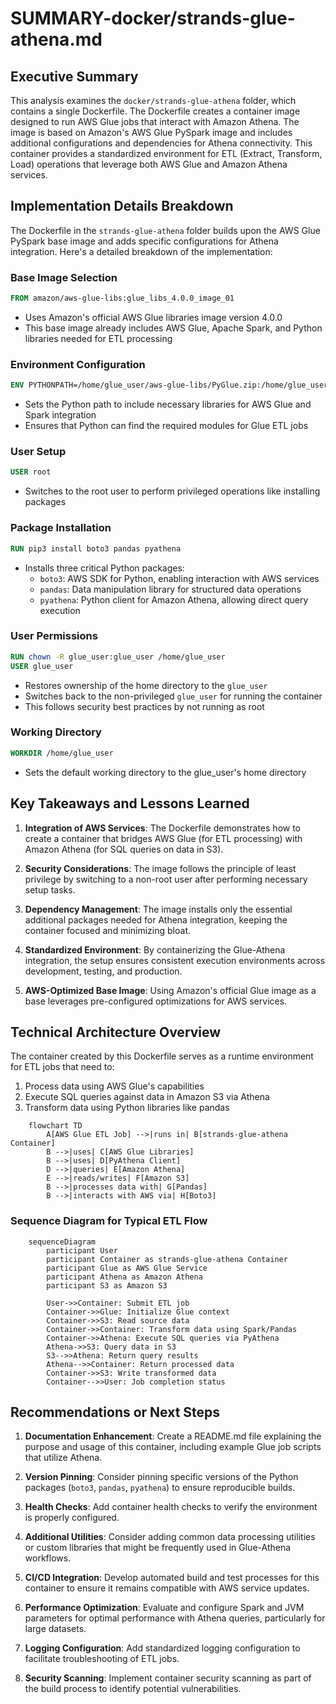 # SUMMARY-docker/strands-glue-athena.md

## Executive Summary

This analysis examines the `docker/strands-glue-athena` folder, which contains a single Dockerfile. The Dockerfile creates a container image designed to run AWS Glue jobs that interact with Amazon Athena. The image is based on Amazon's AWS Glue PySpark image and includes additional configurations and dependencies for Athena connectivity. This container provides a standardized environment for ETL (Extract, Transform, Load) operations that leverage both AWS Glue and Amazon Athena services.

## Implementation Details Breakdown

The Dockerfile in the `strands-glue-athena` folder builds upon the AWS Glue PySpark base image and adds specific configurations for Athena integration. Here's a detailed breakdown of the implementation:

### Base Image Selection
```dockerfile
FROM amazon/aws-glue-libs:glue_libs_4.0.0_image_01
```
- Uses Amazon's official AWS Glue libraries image version 4.0.0
- This base image already includes AWS Glue, Apache Spark, and Python libraries needed for ETL processing

### Environment Configuration
```dockerfile
ENV PYTHONPATH=/home/glue_user/aws-glue-libs/PyGlue.zip:/home/glue_user/spark/python/lib/py4j-0.10.9.5-src.zip:/home/glue_user/spark/python/
```
- Sets the Python path to include necessary libraries for AWS Glue and Spark integration
- Ensures that Python can find the required modules for Glue ETL jobs

### User Setup
```dockerfile
USER root
```
- Switches to the root user to perform privileged operations like installing packages

### Package Installation
```dockerfile
RUN pip3 install boto3 pandas pyathena
```
- Installs three critical Python packages:
  - `boto3`: AWS SDK for Python, enabling interaction with AWS services
  - `pandas`: Data manipulation library for structured data operations
  - `pyathena`: Python client for Amazon Athena, allowing direct query execution

### User Permissions
```dockerfile
RUN chown -R glue_user:glue_user /home/glue_user
USER glue_user
```
- Restores ownership of the home directory to the `glue_user`
- Switches back to the non-privileged `glue_user` for running the container
- This follows security best practices by not running as root

### Working Directory
```dockerfile
WORKDIR /home/glue_user
```
- Sets the default working directory to the glue_user's home directory

## Key Takeaways and Lessons Learned

1. **Integration of AWS Services**: The Dockerfile demonstrates how to create a container that bridges AWS Glue (for ETL processing) with Amazon Athena (for SQL queries on data in S3).

2. **Security Considerations**: The image follows the principle of least privilege by switching to a non-root user after performing necessary setup tasks.

3. **Dependency Management**: The image installs only the essential additional packages needed for Athena integration, keeping the container focused and minimizing bloat.

4. **Standardized Environment**: By containerizing the Glue-Athena integration, the setup ensures consistent execution environments across development, testing, and production.

5. **AWS-Optimized Base Image**: Using Amazon's official Glue image as a base leverages pre-configured optimizations for AWS services.

## Technical Architecture Overview

The container created by this Dockerfile serves as a runtime environment for ETL jobs that need to:
1. Process data using AWS Glue's capabilities
2. Execute SQL queries against data in Amazon S3 via Athena
3. Transform data using Python libraries like pandas

```mermaid
    flowchart TD
        A[AWS Glue ETL Job] -->|runs in| B[strands-glue-athena Container]
        B -->|uses| C[AWS Glue Libraries]
        B -->|uses| D[PyAthena Client]
        D -->|queries| E[Amazon Athena]
        E -->|reads/writes| F[Amazon S3]
        B -->|processes data with| G[Pandas]
        B -->|interacts with AWS via| H[Boto3]
```

### Sequence Diagram for Typical ETL Flow

```mermaid
    sequenceDiagram
        participant User
        participant Container as strands-glue-athena Container
        participant Glue as AWS Glue Service
        participant Athena as Amazon Athena
        participant S3 as Amazon S3
    
        User->>Container: Submit ETL job
        Container->>Glue: Initialize Glue context
        Container->>S3: Read source data
        Container->>Container: Transform data using Spark/Pandas
        Container->>Athena: Execute SQL queries via PyAthena
        Athena->>S3: Query data in S3
        S3-->>Athena: Return query results
        Athena-->>Container: Return processed data
        Container->>S3: Write transformed data
        Container-->>User: Job completion status
```

## Recommendations or Next Steps

1. **Documentation Enhancement**: Create a README.md file explaining the purpose and usage of this container, including example Glue job scripts that utilize Athena.

2. **Version Pinning**: Consider pinning specific versions of the Python packages (`boto3`, `pandas`, `pyathena`) to ensure reproducible builds.

3. **Health Checks**: Add container health checks to verify the environment is properly configured.

4. **Additional Utilities**: Consider adding common data processing utilities or custom libraries that might be frequently used in Glue-Athena workflows.

5. **CI/CD Integration**: Develop automated build and test processes for this container to ensure it remains compatible with AWS service updates.

6. **Performance Optimization**: Evaluate and configure Spark and JVM parameters for optimal performance with Athena queries, particularly for large datasets.

7. **Logging Configuration**: Add standardized logging configuration to facilitate troubleshooting of ETL jobs.

8. **Security Scanning**: Implement container security scanning as part of the build process to identify potential vulnerabilities.